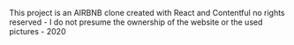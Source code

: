 This project is an AIRBNB clone created with React and Contentful 
no rights reserved - I do not presume the ownership of the website or the used pictures - 2020
